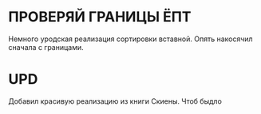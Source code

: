 # ПРОВЕРЯЙ ГРАНИЦЫ ЁПТ
Немного уродская реализация сортировки вставной. Опять накосячил сначала с границами. 
# UPD
Добавил красивую реализацию из книги Скиены. Чтоб быдло 